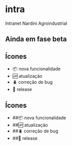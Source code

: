 # intra
Intranet Nardini Agroindustrial


## Ainda em fase beta


## Ícones

- :package: nova funcionalidade
- :up: atualização
- :beetle: correção de bug
- :checkered_flag: release


## Ícones

- ##:package: nova funcionalidade
- ##:up: atualização
- ##:beetle: correção de bug
- ##:checkered_flag: release
